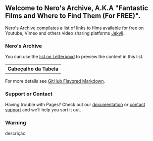 ## Welcome to Nero's Archive, A.K.A "Fantastic Films and Where to Find Them (For FREE)".

Nero's Archive compilates a list of links to films available for free on Youtube, Vimeo and others video sharing platforms [Jekyll](https://jekyllrb.com/).

### Nero's Archive

You can use the [list on Letterboxd](https://github.com/itsnerosz/nerosz_archive/edit/main/README.md) to preview the content in this list.


<table>    
  <tr>
    <th colspan="1">Cabeçalho da Tabela</th>
  <tr>
</table> 



For more details see [GitHub Flavored Markdown](https://itsnerosz.github.io/nerosz_archive/readme.md).


### Support or Contact

Having trouble with Pages? Check out our [documentation](https://docs.github.com/categories/github-pages-basics/) or [contact support](https://support.github.com/contact) and we’ll help you sort it out.

### Warning

descrição
